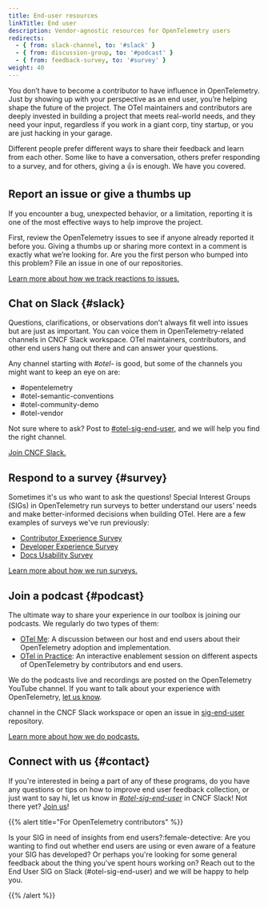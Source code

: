 ```yaml
---
title: End-user resources
linkTitle: End user
description: Vendor-agnostic resources for OpenTelemetry users
redirects:
  - { from: slack-channel, to: '#slack' }
  - { from: discussion-group, to: '#podcast' }
  - { from: feedback-survey, to: '#survey' }
weight: 40
---
```


You don’t have to become a contributor to have influence in OpenTelemetry. Just
by showing up with your perspective as an end user, you’re helping shape the
future of the project. The OTel maintainers and contributors are deeply invested
in building a project that meets real-world needs, and they need your input,
regardless if you work in a giant corp, tiny startup, or you are just hacking in
your garage.

Different people prefer different ways to share their feedback and learn from
each other. Some like to have a conversation, others prefer responding to a
survey, and for others, giving a 👍 is enough. We have you covered.

## Report an issue or give a thumbs up

If you encounter a bug, unexpected behavior, or a limitation, reporting it is
one of the most effective ways to help improve the project.

First, review the OpenTelemetry issues to see if anyone already reported it
before you. Giving a thumbs up or sharing more context in a comment is exactly
what we’re looking for. Are you the first person who bumped into this problem?
File an issue in one of our repositories.

<!--➡️ TODO: Add a CTA "Review issues" linking to a list of projects in OTel org ) -->

[Learn more about how we track reactions to issues.](issue-participation/)

## Chat on Slack {#slack}

Questions, clarifications, or observations don't always fit well into issues but
are just as important. You can voice them in OpenTelemetry-related channels in
CNCF Slack workspace. OTel maintainers, contributors, and other end users hang
out there and can answer your questions.

Any channel starting with _#otel-_ is good, but some of the channels you might
want to keep an eye on are:

- #opentelemetry
- #otel-semantic-conventions
- #otel-community-demo
- #otel-vendor

Not sure where to ask? Post to [#otel-sig-end-user](https://cloud-native.slack.com/archives/C01RT3MSWGZ), and we will help you find the
right channel.

[Join CNCF Slack.](https://communityinviter.com/apps/cloud-native/cncf)

<!--➡️ TODO: Turn link to a button -->

## Respond to a survey {#survey}

Sometimes it's us who want to ask the questions! Special Interest Groups (SIGs)
in OpenTelemetry run surveys to better understand our users’ needs and make
better-informed decisions when building OTel. Here are a few examples of surveys
we've run previously:

- [Contributor Experience Survey](/blog/2025/contribex-survey-results/)
- [Developer Experience Survey](/blog/2025/devex-survey/)
- [Docs Usability Survey](/blog/2024/otel-docs-survey/)
<!--➡️ TODO: Turn links into embeds-->

[Learn more about how we run surveys.](https://github.com/open-telemetry/sig-end-user/tree/main/end-user-surveys)

## Join a podcast {#podcast}

The ultimate way to share your experience in our toolbox is joining our
podcasts. We regularly do two types of them:

- [OTel Me](https://www.youtube.com/playlist?list=PLVYDBkQ1TdywIl9xKEo5_u7zlwY38dW43):
  A discussion between our host and end users about their OpenTelemetry adoption
  and implementation.
- [OTel in Practice](https://www.youtube.com/playlist?list=PLVYDBkQ1TdyxKgdGE4ThYLkNRCuLLYy9x):
  An interactive enablement session on different aspects of OpenTelemetry
  by contributors and end users.
  <!--➡️ TODO: Turn links into embeds-->

We do the podcasts live and recordings are posted on the OpenTelemetry YouTube
channel. If you want to talk about your experience with OpenTelemetry, [let us
know](#contact).

channel in the CNCF Slack workspace or open an issue in [sig-end-user]
repository.

[Learn more about how we do podcasts.](interviews-feedback/)

## Connect with us {#contact}

If you're interested in being a part of any of these programs, do you have any questions or tips on how to improve end user feedback collection, or just want to say hi, let us know in [_#otel-sig-end-user_](https://cloud-native.slack.com/archives/C01RT3MSWGZ) in CNCF Slack! Not there yet?
[Join us](https://communityinviter.com/apps/cloud-native/cncf)!

{{% alert title="For OpenTelemetry contributors" %}}

Is your SIG in need of insights from end users?:female-detective: Are you
wanting to find out whether end users are using or even aware of a feature your
SIG has developed? Or perhaps you're looking for some general feedback about the
thing you've spent hours working on? Reach out to the End User SIG on Slack
(#otel-sig-end-user) and we will be happy to help you.

{{% /alert %}}

[sig-end-user]: https://github.com/open-telemetry/sig-end-user
